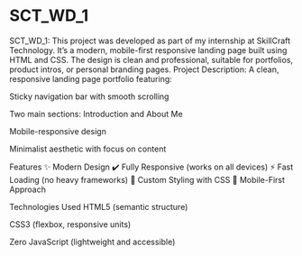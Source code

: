 # SCT_WD_1
SCT_WD_1:
This project was developed as part of my internship at SkillCraft Technology. It’s a modern, mobile-first responsive landing page built using HTML and CSS. The design is clean and professional, suitable for portfolios, product intros, or personal branding pages.
Project Description:
A clean, responsive landing page portfolio featuring:

Sticky navigation bar with smooth scrolling

Two main sections: Introduction and About Me

Mobile-responsive design

Minimalist aesthetic with focus on content

Features
✨ Modern Design
✔️ Fully Responsive (works on all devices)
⚡ Fast Loading (no heavy frameworks)
🎨 Custom Styling with CSS
📱 Mobile-First Approach

Technologies Used
HTML5 (semantic structure)

CSS3 (flexbox, responsive units)

Zero JavaScript (lightweight and accessible)

